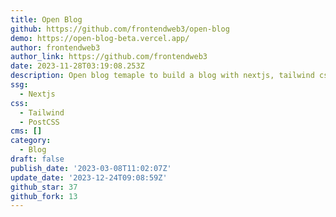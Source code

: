 ```yaml
---
title: Open Blog
github: https://github.com/frontendweb3/open-blog
demo: https://open-blog-beta.vercel.app/
author: frontendweb3
author_link: https://github.com/frontendweb3
date: 2023-11-28T03:19:08.253Z
description: Open blog temaple to build a blog with nextjs, tailwind css
ssg:
  - Nextjs
css:
  - Tailwind
  - PostCSS
cms: []
category:
  - Blog
draft: false
publish_date: '2023-03-08T11:02:07Z'
update_date: '2023-12-24T09:08:59Z'
github_star: 37
github_fork: 13
---
```

